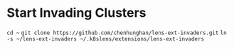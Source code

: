 # Start Invading Clusters

`cd ~`
`git clone https://github.com/chenhunghan/lens-ext-invaders.git`
`ln -s ~/lens-ext-invaders ~/.k8slens/extensions/lens-ext-invaders`
